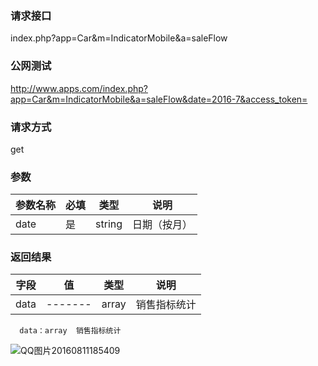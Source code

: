 ### **请求接口**
index.php?app=Car&m=IndicatorMobile&a=saleFlow



### **公网测试**
http://www.apps.com/index.php?app=Car&m=IndicatorMobile&a=saleFlow&date=2016-7&access_token=

### **请求方式**
get


### **参数**
| 参数名称  |必填|   类型  |说明      |
|------|-----|------|------|
| date| 是 | string|日期（按月）| 

### **返回结果**
|字段        |值          |类型    |说明        |
| ---------  |--------    |-------- |--------  |
|data|-------   |array  |销售指标统计  |

      data：array  销售指标统计
            
           
![QQ图片20160811185409](http://192.168.1.240/uploads/ranmufei/apps/a260ab0067/QQ%E5%9B%BE%E7%89%8720160811185409.png)
